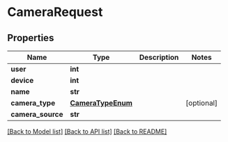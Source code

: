 # CameraRequest


## Properties
Name | Type | Description | Notes
------------ | ------------- | ------------- | -------------
**user** | **int** |  | 
**device** | **int** |  | 
**name** | **str** |  | 
**camera_type** | [**CameraTypeEnum**](CameraTypeEnum.md) |  | [optional] 
**camera_source** | **str** |  | 

[[Back to Model list]](../README.md#documentation-for-models) [[Back to API list]](../README.md#documentation-for-api-endpoints) [[Back to README]](../README.md)


